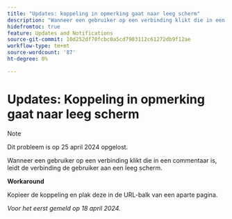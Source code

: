 ```yaml
---
title: "Updates: koppeling in opmerking gaat naar leeg scherm"
description: "Wanneer een gebruiker op een verbinding klikt die in een commentaar is, leidt de verbinding de gebruiker aan een leeg scherm. Er is een oplossing beschikbaar."
hidefromtoc: true
feature: Updates and Notifications
source-git-commit: 10d252df70fcbc0a5cd7903112c61272db9f12ae
workflow-type: tm+mt
source-wordcount: '87'
ht-degree: 0%

---
```



# Updates: Koppeling in opmerking gaat naar leeg scherm

>[!NOTE]
>
>Dit probleem is op 25 april 2024 opgelost.

Wanneer een gebruiker op een verbinding klikt die in een commentaar is, leidt de verbinding de gebruiker aan een leeg scherm.

**Workaround**

Kopieer de koppeling en plak deze in de URL-balk van een aparte pagina.

_Voor het eerst gemeld op 18 april 2024._


